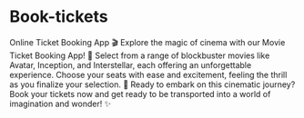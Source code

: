 # Book-tickets
Online Ticket Booking App
🎬 Explore the magic of cinema with our Movie Ticket Booking App! 🍿 Select from a range of blockbuster movies like Avatar, Inception, and Interstellar, each offering an unforgettable experience. Choose your seats with ease and excitement, feeling the thrill as you finalize your selection. 💺 Ready to embark on this cinematic journey? Book your tickets now and get ready to be transported into a world of imagination and wonder! ✨
